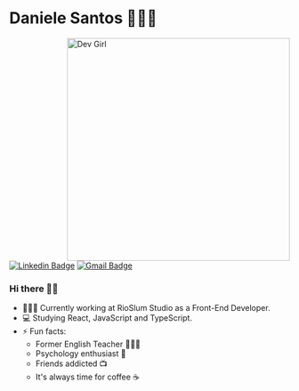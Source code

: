 # Daniele Santos 👩🏻‍💻

<img align="right" width="400" height="400" src="https://camo.githubusercontent.com/daf1656a3d975bf3712359334dcd46a5c8ce0ca7/68747470733a2f2f7374617469632d322e67756d726f61642e636f6d2f7265732f67756d726f61642f313231313633343830333134362f61737365745f70726576696577732f66366637623862306338633932653362323939613564323335306230333739662f726574696e612f647261776b69742d7765622d6465762d636f6c6f75722d7468756d626e61696c2e706e67" alt="Dev Girl" />

[![Linkedin Badge](https://img.shields.io/badge/-LinkedIn-blue?style=flat-square&logo=Linkedin&logoColor=white&link=https://www.linkedin.com/in/alexandre-monteiro-9a03371a5/)](https://www.linkedin.com/in/danielejsantos/)
[![Gmail Badge](https://img.shields.io/badge/-Gmail-c14438?style=flat-square&logo=Gmail&logoColor=white&link=mailto:danijovina@gmail.com)](mailto:danijovina@gmail.com)

### Hi there 👋🏻

- 👩🏻‍💻 Currently working at RioSlum Studio as a Front-End Developer.
- 💻 Studying React, JavaScript and TypeScript.
- ⚡ Fun facts:
  - Former English Teacher 👩🏻‍🏫
  - Psychology enthusiast 🧠
  - Friends addicted 📺
  - It's always time for coffee ☕
